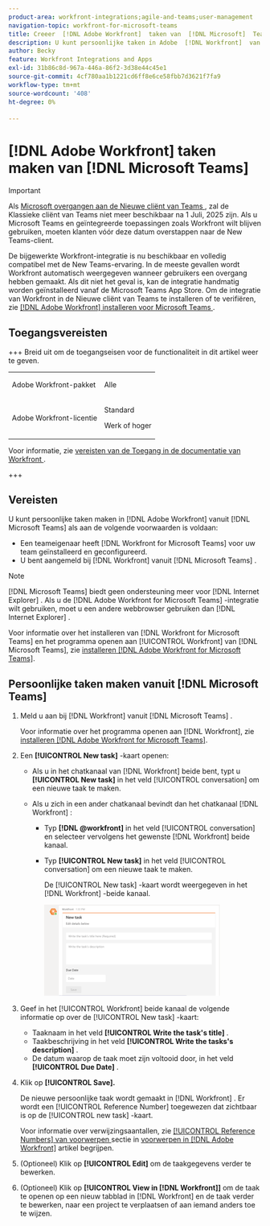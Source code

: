 ```yaml
---
product-area: workfront-integrations;agile-and-teams;user-management
navigation-topic: workfront-for-microsoft-teams
title: Creeer  [!DNL Adobe Workfront]  taken van  [!DNL Microsoft]  Teams
description: U kunt persoonlijke taken in Adobe  [!DNL Workfront]  van Microsoft Teams tot stand brengen als een teameigenaar  [!DNL Workfront]  voor Microsoft Teams voor uw team heeft geïnstalleerd en gevormd, en u in Workfront van Microsoft Teams wordt geregistreerd.
author: Becky
feature: Workfront Integrations and Apps
exl-id: 31b86c8d-967a-446a-86f2-3d38e44c45e1
source-git-commit: 4cf780aa1b1221cd6ff8e6ce58fbb7d3621f7fa9
workflow-type: tm+mt
source-wordcount: '408'
ht-degree: 0%

---
```


# [!DNL Adobe Workfront] taken maken van [!DNL Microsoft Teams]

>[!IMPORTANT]
>
>Als [ Microsoft overgangen aan de Nieuwe cliënt van Teams ](https://learn.microsoft.com/en-us/microsoftteams/teams-classic-client-end-of-availability), zal de Klassieke cliënt van Teams niet meer beschikbaar na 1 Juli, 2025 zijn. Als u Microsoft Teams en geïntegreerde toepassingen zoals Workfront wilt blijven gebruiken, moeten klanten vóór deze datum overstappen naar de New Teams-client.
>
>De bijgewerkte Workfront-integratie is nu beschikbaar en volledig compatibel met de New Teams-ervaring. In de meeste gevallen wordt Workfront automatisch weergegeven wanneer gebruikers een overgang hebben gemaakt. Als dit niet het geval is, kan de integratie handmatig worden geïnstalleerd vanaf de Microsoft Teams App Store. Om de integratie van Workfront in de Nieuwe cliënt van Teams te installeren of te verifiëren, zie [  [!DNL Adobe Workfront]  installeren voor Microsoft Teams ](/help/quicksilver/workfront-integrations-and-apps/using-workfront-with-microsoft-teams/install-workfront-ms-teams.md).



## Toegangsvereisten

+++ Breid uit om de toegangseisen voor de functionaliteit in dit artikel weer te geven.

<table style="table-layout:auto"> 
 <col> 
 <col> 
 <tbody> 
  <tr> 
   <td role="rowheader">Adobe Workfront-pakket</td> 
   <td> <p>Alle</p> </td> 
  </tr> 
  <tr> 
   <td role="rowheader">Adobe Workfront-licentie</td> 
   <td> <p>Standard</p>
   <p>Werk of hoger</p> </td> 
  </tr> 
 </tbody> 
</table>

Voor informatie, zie [ vereisten van de Toegang in de documentatie van Workfront ](/help/quicksilver/administration-and-setup/add-users/access-levels-and-object-permissions/access-level-requirements-in-documentation.md).

+++

## Vereisten

U kunt persoonlijke taken maken in [!DNL Adobe Workfront] vanuit [!DNL Microsoft Teams] als aan de volgende voorwaarden is voldaan:

* Een teameigenaar heeft [!DNL Workfront for Microsoft Teams] voor uw team geïnstalleerd en geconfigureerd.
* U bent aangemeld bij [!DNL Workfront] vanuit [!DNL Microsoft Teams] .

>[!NOTE]
>
>[!DNL Microsoft Teams] biedt geen ondersteuning meer voor [!DNL Internet Explorer] . Als u de [!DNL Adobe Workfront for Microsoft Teams] -integratie wilt gebruiken, moet u een andere webbrowser gebruiken dan [!DNL Internet Explorer] .

Voor informatie over het installeren van [!DNL Workfront for Microsoft Teams] en het programma openen aan [!UICONTROL Workfront] van [!DNL Microsoft Teams], zie [ installeren  [!DNL Adobe Workfront for Microsoft Teams]](../../workfront-integrations-and-apps/using-workfront-with-microsoft-teams/install-workfront-ms-teams.md).

## Persoonlijke taken maken vanuit [!DNL Microsoft Teams]

1. Meld u aan bij [!DNL Workfront] vanuit [!DNL Microsoft Teams] .

   Voor informatie over het programma openen aan [!DNL Workfront], zie [ installeren  [!DNL Adobe Workfront for Microsoft Teams]](../../workfront-integrations-and-apps/using-workfront-with-microsoft-teams/install-workfront-ms-teams.md).

1. Een **[!UICONTROL New task]** -kaart openen:

   * Als u in het chatkanaal van [!DNL Workfront] beide bent, typt u **[!UICONTROL New task]** in het veld [!UICONTROL conversation] om een nieuwe taak te maken.
   * Als u zich in een ander chatkanaal bevindt dan het chatkanaal [!DNL Workfront] :

      * Typ **[!DNL @workfront]** in het veld [!UICONTROL conversation] en selecteer vervolgens het gewenste [!DNL Workfront] beide kanaal.
      * Typ **[!UICONTROL New task]** in het veld [!UICONTROL conversation] om een nieuwe taak te maken.

        De [!UICONTROL New task] -kaart wordt weergegeven in het [!DNL Workfront] -beide kanaal.

        ![ ms_teams_new_task_card.png ](assets/ms-teams-new-task-card-350x181.png)

1. Geef in het [!UICONTROL Workfront] beide kanaal de volgende informatie op over de [!UICONTROL New task] -kaart:

   * Taaknaam in het veld **[!UICONTROL Write the task's title]** .
   * Taakbeschrijving in het veld **[!UICONTROL Write the tasks's description]** .
   * De datum waarop de taak moet zijn voltooid door, in het veld **[!UICONTROL Due Date]** .

1. Klik op **[!UICONTROL Save].**

   De nieuwe persoonlijke taak wordt gemaakt in [!DNL Workfront] . Er wordt een [!UICONTROL Reference Number] toegewezen dat zichtbaar is op de [!UICONTROL new task] -kaart.

   Voor informatie over verwijzingsaantallen, zie [[!UICONTROL Reference Numbers] van voorwerpen ](../../workfront-basics/navigate-workfront/workfront-navigation/understand-objects.md#understanding-reference-numbers-of-objects) sectie in [ voorwerpen in  [!DNL Adobe Workfront]](../../workfront-basics/navigate-workfront/workfront-navigation/understand-objects.md) artikel begrijpen.

1. (Optioneel) Klik op **[!UICONTROL Edit]** om de taakgegevens verder te bewerken.
1. (Optioneel) Klik op **[!UICONTROL View in [!DNL Workfront]]** om de taak te openen op een nieuw tabblad in [!DNL Workfront] en de taak verder te bewerken, naar een project te verplaatsen of aan iemand anders toe te wijzen.
